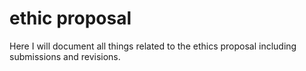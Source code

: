 # ethic proposal
Here I will document all things related to the ethics proposal including submissions and revisions.
